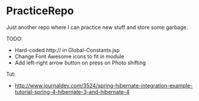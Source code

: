 # PracticeRepo
Just another repo where I can practice new stuff and store some garbage.

TODO:
- Hard-coded http:// in Global-Constants.jsp
- Change Font Awesome icons to fit in module
- Add left-right arrow button on press on Photo shifting

Tut:
- http://www.journaldev.com/3524/spring-hibernate-integration-example-tutorial-spring-4-hibernate-3-and-hibernate-4
